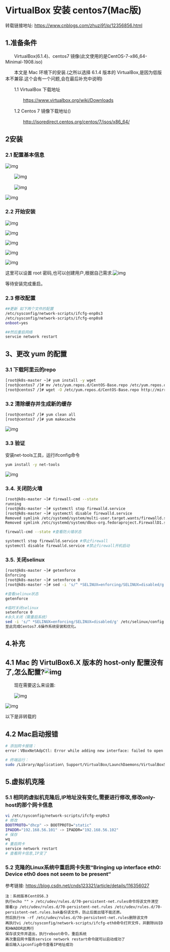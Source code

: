 # VirtualBox 安装 centos7(Mac版)

转载链接地址: https://www.cnblogs.com/zhuzi91/p/12356856.html

## 1.准备条件

　　VirtualBox(6.1.4)、centos7 镜像(此文使用的是CentOS-7-x86_64-Minimal-1908.iso) 

　　本文是 Mac 环境下的安装.(之所以选择 6.1.4 版本的 VirtualBox,是因为低版本不兼容.这个会有一个问题,会在最后补充中说明)

　　1.1 VirtualBox 下载地址

　　　　https://www.virtualbox.org/wiki/Downloads

　　1.2 Centos 7 镜像下载地址()

　　　　http://isoredirect.centos.org/centos/7/isos/x86_64/

## 2安装

### 2.1 配置基本信息

![img](images/974873-20200224140557089-1607215199.png)

　　![img](images/974873-20200224140707084-337668872.png)

 　　![img](images/974873-20200224141502554-562592588.png)

 ![img](images/974873-20200224142335124-1983259468.png)

### 2.2 开始安装

![img](images/974873-20200224142615759-1912231763.png)

  ![img](images/974873-20200224142634192-1059826798.png)

 ![img](images/974873-20200224142748236-594176110.png)

 ![img](images/974873-20200224143020236-500707882.png)

 

![img](images/974873-20200224143140519-1359374616.png)

这里可以设置 root 密码,也可以创建用户,根据自己需求.![img](images/974873-20200224143659886-278513646.png)

 等待安装完成重启。

### 2.3 修改配置

```sh
##更新 如下两个文件的配置
/etc/sysconfig/network-scripts/ifcfg-enp0s3
/etc/sysconfig/network-scripts/ifcfg-enp0s8
onboot=yes

##然后重启网络
servcie network restart
```

## 3、更改 yum 的配置

### 3.1 下载阿里云的repo

```sh
[root@k8s-master ~]# yum install -y wget  
[root@centos7 /]# mv /etc/yum.repos.d/CentOS-Base.repo /etc/yum.repos.d/CentOS-Base.repo.bak
[root@centos7 /]# wget -O /etc/yum.repos.d/CentOS-Base.repo http://mirrors.aliyun.com/repo/Centos-7.repo
```

### 3.2 清除缓存并生成新的缓存

```sh
[root@centos7 /]# yum clean all
[root@centos7 /]# yum makecache
```

![img](images/974873-20200224145915052-1767323965.png) 

### 3.3 验证

安装net-tools工具，运行ifconfig命令

```sh
yum install -y net-tools
```

![img](images/974873-20200224150118396-2101135565.png)

### 3.4. 关闭防火墙

```sh
[root@k8s-master ~]# firewall-cmd --state
running
[root@k8s-master ~]# systemctl stop firewalld.service
[root@k8s-master ~]# systemctl disable firewalld.service
Removed symlink /etc/systemd/system/multi-user.target.wants/firewalld.service.
Removed symlink /etc/systemd/system/dbus-org.fedoraproject.FirewallD1.service.

firewall-cmd --state #查看防火墙状态

systemctl stop firewalld.service #停止firewall
systemctl disable firewalld.service #禁止firewall开机启动
```

### 3.5. 关闭selinux

```sh
[root@k8s-master ~]# getenforce
Enforcing
[root@k8s-master ~]# setenforce 0
[root@k8s-master ~]# sed -i 's/^ *SELINUX=enforcing/SELINUX=disabled/g' /etc/selinux/config

#查看selinux状态
getenforce

#临时关闭selinux
setenforce 0 
#永久关闭（需重启系统）
sed -i 's/^ *SELINUX=enforcing/SELINUX=disabled/g' /etc/selinux/config 
至此完成Centos7.6操作系统安装和优化。
```

## 4.补充

## 4.1 Mac 的 VirtulBox6.X 版本的 host-only 配置没有了,怎么配置?![img](images/974873-20200224151346537-942249565.png)

　　现在需要这么来设置: 

　　![img](images/974873-20200224151010757-1597394246.png)

 ![img](images/974873-20200224151147152-1477825400.png)

以下是非转载的

## 4.2 Mac启动报错

```sh
# 添加网卡报错：
error：VBoxNetAdpCtl: Error while adding new interface: failed to open /dev/vboxnetctl: No such file or directory.
```

```sh
# 终端运行：
sudo /Library/Application\ Support/VirtualBox/LaunchDaemons/VirtualBoxStartup.sh restart
```

## 5.虚拟机克隆

### 5.1 相同的虚拟机克隆后,IP地址没有变化,需要进行修改,修改only-host的那个网卡信息

```sh
vi /etc/sysconfig/network-scripts/ifcfg-enp0s3
# 修改 
BOOTPROTO="dhcp" -> BOOTPROTO="static"
IPADDR="192.168.56.101" -> IPADDR="192.168.56.102"
# 保存 
wq
# 重启网卡
service network restart
# 查看网卡信息,IP变了
```

### 5.2 克隆的Linux系统中重启网卡失败“Bringing up interface eth0: Device eth0 does not seem to be present“

参考链接: https://blog.csdn.net/cnds123321/article/details/116356027

```
注：系统版本CentOS6.3
执行echo "" > /etc/udev/rules.d/70-persistent-net.rules命令将该文件清空
接着cp /etc/udev/rules.d/70-persistent-net.rules /etc/udev/rules.d/70-persistent-net.rules.bak备份该文件，防止后面出错不能还原。
然后执行rm -rf /etc/udev/rules.d/70-persistent-net.rules删除该文件
再执行vi /etc/sysconfig/network-scripts/ifcfg-eth0命令打开文件，并删除UUID和HWADDR这两行
保存该文件并退出，执行reboot命令，重启系统
再次重启网卡服务service network restart命令就可以启动成功了
最后输入ipconfig命令查看IP地址成功
```

